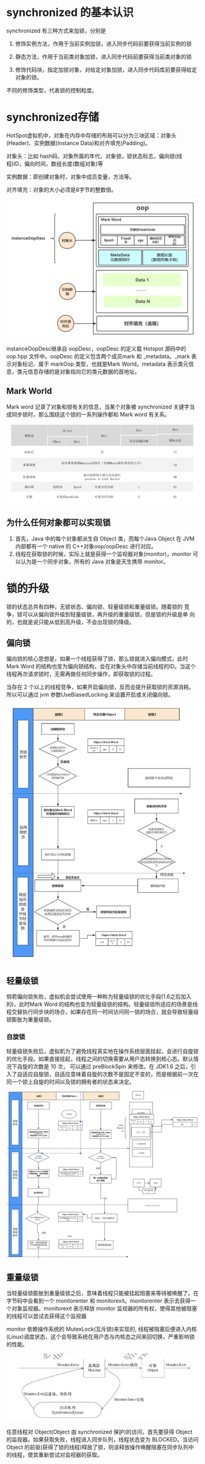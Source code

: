 # **synchronized** 的基本认识

synchronized 有三种方式来加锁，分别是

1. 修饰实例方法，作用于当前实例加锁，进入同步代码前要获得当前实例的锁

2. 静态方法，作用于当前类对象加锁，进入同步代码前要获得当前类对象的锁

3. 修饰代码块，指定加锁对象，对给定对象加锁，进入同步代码库前要获得给定对象的锁。

不同的修饰类型，代表锁的控制粒度。

# synchronized存储

HotSpot虚拟机中，对象在内存中存储的布局可以分为三块区域：对象头 (Header)、实例数据(Instance Data)和对齐填充(Padding)。

对象头：比如 hash码，对象所属的年代，对象锁，锁状态标志，偏向锁(线程)ID，偏向时间，数组长度(数组对象)等

实例数据：即创建对象时，对象中成员变量，方法等。

对齐填充：对象的大小必须是8字节的整数倍。

![synchro1](synchro1.png)

 instanceOopDesc继承自 oopDesc，oopDesc 的定义载 Hotspot 源码中的 oop.hpp 文件中。oopDesc 的定义包含两个成员mark 和 _metadata。_mark 表示对象标记、属于 markOop 类型，也就是Mark World。metadata 表示类元信息，类元信息存储的是对象指向它的类元数据的首地址。

## Mark World

Mark word 记录了对象和锁有关的信息，当某个对象被 synchronized 关键字当成同步锁时，那么围绕这个锁的一系列操作都和 Mark word 有关系。

![s2](s2.png)

## 为什么任何对象都可以实现锁

1. 首先，Java 中的每个对象都派生自 Object 类，而每个Java Object 在 JVM 内部都有一个 native 的 C++对象oop/oopDesc 进行对应。
2. 线程在获取锁的时候，实际上就是获得一个监视器对象(monitor)，monitor 可以认为是一个同步对象，所有的 Java 对象是天生携带 monitor。

# 锁的升级

锁的状态总共有四种，无锁状态、偏向锁、轻量级锁和重量级锁。随着锁的
竞争，锁可以从偏向锁升级到轻量级锁，再升级的重量级锁，但是锁的升级是单
向的，也就是说只能从低到高升级，不会出现锁的降级。

## 偏向锁

偏向锁的核心思想是，如果一个线程获得了锁，那么锁就进入偏向模式，此时Mark Word 的结构也变为偏向锁结构，会在对象头中存储当前线程的ID。当这个线程再次请求锁时，无需再做任何同步操作，即获取锁的过程。

当存在 2 个以上的线程竞争，如果开启偏向锁，反而会提升获取锁的资源消耗。所以可以通过 jvm 参数UseBiasedLocking 来设置开启或关闭偏向锁。

![sync2](sync2.png)

## 轻量级锁

倘若偏向锁失败，虚拟机会尝试使用一种称为轻量级锁的优化手段(1.6之后加入的)，此时Mark Word 的结构也变为轻量级锁的结构。轻量级锁所适应的场景是线程交替执行同步块的场合，如果存在同一时间访问同一锁的场合，就会导致轻量级锁膨胀为重量级锁。

### 自旋锁

轻量级锁失败后，虚拟机为了避免线程真实地在操作系统层面挂起，会进行自旋锁的优化手段。如果直接挂起，线程之间的切换需要从用户态转换到核心态。默认情况下自旋的次数是 10 次， 可以通过 preBlockSpin 来修改。在 JDK1.6 之后，引入了自适应自旋锁，自适应意味着自旋的次数不是固定不变的，而是根据前一次在同一个锁上自旋的时间以及锁的拥有者的状态来决定。

![sync3](sync3.png)

## 重量级锁

当轻量级锁膨胀到重量级锁之后，意味着线程只能被挂起阻塞来等待被唤醒了。在字节码中会看到一个 monitorenter 和 monitorexit。monitorenter 表示去获得一个对象监视器。monitorexit 表示释放 monitor 监视器的所有权，使得其他被阻塞的线程可以尝试去获得这个监视器

monitor 依赖操作系统的 MutexLock(互斥锁)来实现的, 线程被阻塞后便进入内核(Linux)调度状态，这个会导致系统在用户态与内核态之间来回切换，严重影响锁的性能。

![sync4](sync4.png)



任意线程对 Object(Object 由 synchronized 保护)的访问，首先要获得 Object 的监视器。如果获取失败，线程进入同步队列，线程状态变为 BLOCKED。当访问 Object 的前驱(获得了锁的线程)释放了锁，则该释放操作唤醒阻塞在同步队列中的线程，使其重新尝试对监视器的获取。